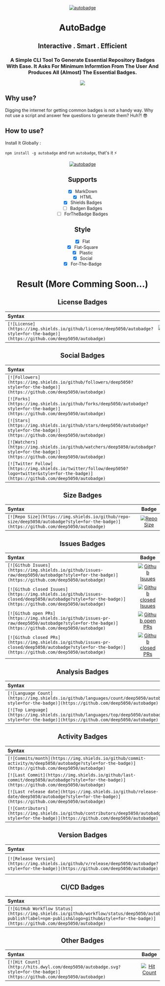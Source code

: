 <div align=center>
<a href="https://github.com/deep5050/autobadge"><img src="https://i.imgur.com/vCKdWI5.png" title="autobadge" /></a>



<h1>AutoBadge</h1>

<h2> Interactive . Smart . Efficient</h2>
<h3>A Simple CLI Tool To Generate Essential Repository Badges With Ease.
It Asks For Minimum Informtion From The User And Produces All (Almost) The Essential Badges.</h3>

<a href="https://github.com/deep5050/autobadge/actions?query=workflow%3Anpm-publish"><img src="https://img.shields.io/github/workflow/status/deep5050/autobadge/npm-publish?label=npm-publish&logo=github&style=for-the-badge"></a>

</div>


## Why use?
Digging the internet for getting common badges is not a handy way.
Why not use a script and answer few questions to generate them? Huh?! :sunglasses:

## How to use?
Install It Globally :

`npm install -g autobadge` and run `autobadge`, that's it :zap:
<div align=center>
<a href="https://github.com/deep5050/autobadge"><img src="https://i.imgur.com/sL3yf7x.png" title="autobadge" /></a>


## Supports
- [x] MarkDown
- [x] HTML
- [x] Shields Badges
- [ ] Badgen Badges
- [ ] ForTheBadge Badges

## Style
- [x] Flat
- [x] Flat-Square
- [x] Plastic
- [x] Social
- [x] For-The-Badge

# Result (More Comming Soon...)

## License Badges

| Syntax    |    Badge  |
| :---      |  :----:  |
| `[![License](https://img.shields.io/github/license/deep5050/autobadge?style=for-the-badge)](https://github.com/deep5050/autobadge)` | [![License](https://img.shields.io/github/license/deep5050/autobadge?style=for-the-badge)](https://github.com/deep5050/autobadge)|
## Social Badges

| Syntax    |    Badge  |
| :---      |  :----:  |
| `[![Followers](https://img.shields.io/github/followers/deep5050?style=for-the-badge)](https://github.com/deep5050/autobadge)` | [![Followers](https://img.shields.io/github/followers/deep5050?style=for-the-badge)](https://github.com/deep5050/autobadge)|
| `[![Forks](https://img.shields.io/github/forks/deep5050/autobadge?style=for-the-badge)](https://github.com/deep5050/autobadge)` | [![Forks](https://img.shields.io/github/forks/deep5050/autobadge?style=for-the-badge)](https://github.com/deep5050/autobadge)|
| `[![Stars](https://img.shields.io/github/stars/deep5050/autobadge?style=for-the-badge)](https://github.com/deep5050/autobadge)` | [![Stars](https://img.shields.io/github/stars/deep5050/autobadge?style=for-the-badge)](https://github.com/deep5050/autobadge)|
| `[![Watchers](https://img.shields.io/github/watchers/deep5050/autobadge?style=for-the-badge)](https://github.com/deep5050/autobadge)` | [![Watchers](https://img.shields.io/github/watchers/deep5050/autobadge?style=for-the-badge)](https://github.com/deep5050/autobadge)|
| `[![Twitter Follow](https://img.shields.io/twitter/follow/deep5050?logo=twitter&style=for-the-badge)](https://github.com/deep5050/autobadge)` | [![Twitter Follow](https://img.shields.io/twitter/follow/deep5050?logo=twitter&style=for-the-badge)](https://github.com/deep5050/autobadge)|
## Size Badges

| Syntax    |    Badge  |
| :---      |  :----:  |
| `[![Repo Size](https://img.shields.io/github/repo-size/deep5050/autobadge?style=for-the-badge)](https://github.com/deep5050/autobadge)` | [![Repo Size](https://img.shields.io/github/repo-size/deep5050/autobadge?style=for-the-badge)](https://github.com/deep5050/autobadge)|
## Issues Badges

| Syntax    |    Badge  |
| :---      |  :----:  |
| `[![Github Isuues](https://img.shields.io/github/issues-raw/deep5050/autobadge?style=for-the-badge)](https://github.com/deep5050/autobadge)` | [![Github Isuues](https://img.shields.io/github/issues-raw/deep5050/autobadge?style=for-the-badge)](https://github.com/deep5050/autobadge)|
| `[![Github closed Isuues](https://img.shields.io/github/issues-closed/deep5050/autobadge?style=for-the-badge)](https://github.com/deep5050/autobadge)` | [![Github closed Isuues](https://img.shields.io/github/issues-closed/deep5050/autobadge?style=for-the-badge)](https://github.com/deep5050/autobadge)|
| `[![Github open PRs](https://img.shields.io/github/issues-pr-raw/deep5050/autobadge?style=for-the-badge)](https://github.com/deep5050/autobadge)` | [![Github open PRs](https://img.shields.io/github/issues-pr-raw/deep5050/autobadge?style=for-the-badge)](https://github.com/deep5050/autobadge)|
| `[![Github closed PRs](https://img.shields.io/github/issues-pr-closed/deep5050/autobadge?style=for-the-badge)](https://github.com/deep5050/autobadge)` | [![Github closed PRs](https://img.shields.io/github/issues-pr-closed/deep5050/autobadge?style=for-the-badge)](https://github.com/deep5050/autobadge)|
## Analysis Badges

| Syntax    |    Badge  |
| :---      |  :----:  |
| `[![Language Count](https://img.shields.io/github/languages/count/deep5050/autobadge?style=for-the-badge)](https://github.com/deep5050/autobadge)` | [![Language Count](https://img.shields.io/github/languages/count/deep5050/autobadge?style=for-the-badge)](https://github.com/deep5050/autobadge)|
| `[![Top Language](https://img.shields.io/github/languages/top/deep5050/autobadge?style=for-the-badge)](https://github.com/deep5050/autobadge)` | [![Top Language](https://img.shields.io/github/languages/top/deep5050/autobadge?style=for-the-badge)](https://github.com/deep5050/autobadge)|
## Activity Badges

| Syntax    |    Badge  |
| :---      |  :----:  |
| `[![Commits/month](https://img.shields.io/github/commit-activity/m/deep5050/autobadge?style=for-the-badge)](https://github.com/deep5050/autobadge)` | [![Commits/month](https://img.shields.io/github/commit-activity/m/deep5050/autobadge?style=for-the-badge)](https://github.com/deep5050/autobadge)|
| `[![Last Commit](https://img.shields.io/github/last-commit/deep5050/autobadge?style=for-the-badge)](https://github.com/deep5050/autobadge)` | [![Last Commit](https://img.shields.io/github/last-commit/deep5050/autobadge?style=for-the-badge)](https://github.com/deep5050/autobadge)|
| `[![Last release date](https://img.shields.io/github/release-date/deep5050/autobadge?style=for-the-badge)](https://github.com/deep5050/autobadge)` | [![Last release date](https://img.shields.io/github/release-date/deep5050/autobadge?style=for-the-badge)](https://github.com/deep5050/autobadge)|
| `[![Contributors](https://img.shields.io/github/contributors/deep5050/autobadge?style=for-the-badge)](https://github.com/deep5050/autobadge)` | [![Contributors](https://img.shields.io/github/contributors/deep5050/autobadge?style=for-the-badge)](https://github.com/deep5050/autobadge)|
## Version Badges

| Syntax    |    Badge  |
| :---      |  :----:  |
| `[![Release Version](https://img.shields.io/github/v/release/deep5050/autobadge?style=for-the-badge)](https://github.com/deep5050/autobadge)` | [![Release Version](https://img.shields.io/github/v/release/deep5050/autobadge?style=for-the-badge)](https://github.com/deep5050/autobadge)|
## CI/CD Badges

| Syntax    |    Badge  |
| :---      |  :----:  |
| `[![GitHub Workflow Status](https://img.shields.io/github/workflow/status/deep5050/autobadge/npm-publish?label=npm-publish&logo=github&style=for-the-badge)](https://github.com/deep5050/autobadge)` | [![GitHub Workflow Status](https://img.shields.io/github/workflow/status/deep5050/autobadge/npm-publish?label=npm-publish&logo=github&style=for-the-badge)](https://github.com/deep5050/autobadge)|
## Other Badges

| Syntax    |    Badge  |
| :---      |  :----:  |
| `[![Hit Count](http://hits.dwyl.com/deep5050/autobadge.svg?style=for-the-badge)](https://github.com/deep5050/autobadge)` | [![Hit Count](http://hits.dwyl.com/deep5050/autobadge.svg?style=for-the-badge)](https://github.com/deep5050/autobadge)|